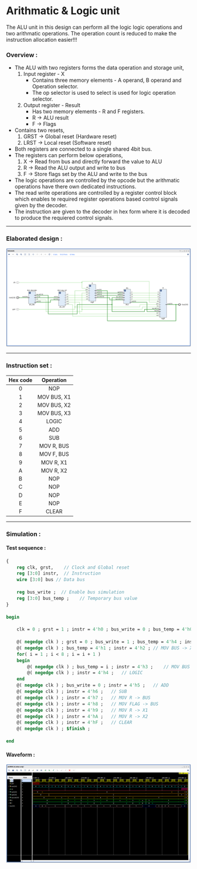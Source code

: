 # **Arithmatic & Logic unit**

The ALU unit in this design can perform all the logic logic operations and two arithmatic operations.
The operation count is reduced to make the instruction allocation easier!!!

### **Overview :**
- The ALU with two registers forms the data operation and storage unit,
    1. Input register - X
        + Contains three memory elements - A operand, B operand and Operation selector.
        + The op selector is used to select is used for logic operation selector.
    2. Output register - Result
        + Has two memory elements - R and F registers.
        + R -> ALU result
        + F -> Flags
- Contains two resets,
    1. GRST -> Global reset (Hardware reset)
    2. LRST -> Local reset (Software reset)
- Both registers are connected to a single shared 4bit bus.
- The registers can perform below operations,
    1. X  -> Read from bus and directly forward the value to ALU
    2. R -> Read the ALU output and write to bus
    3. F -> Store flags set by the ALU and write to the bus
- The logic operations are controlled by the opcode but the arithmatic operations have there own dedicated instructions.
- The read write operations are controlled by a register control block which enables te required register operations based control signals given by the decoder.
- The instruction are given to the decoder in hex form where it is decoded to produce the requiered control signals.

---

### **Elaborated design :**
![Failed to load the image!](./schematic/schematic.png "Loading...")

---
 
### **Instruction set :**

| Hex code | Operation          |
|:--------:|:------------------:|
| 0        | NOP                |
| 1        | MOV BUS, X1        |
| 2        | MOV BUS, X2        |
| 3        | MOV BUS, X3        |
| 4        | LOGIC              |
| 5        | ADD                |
| 6        | SUB                |
| 7        | MOV R, BUS         |
| 8        | MOV F, BUS         |
| 9        | MOV R, X1          |
| A        | MOV R, X2          |
| B        | NOP                |
| C        | NOP                |
| D        | NOP                |
| E        | NOP                |
| F        | CLEAR              |

---

### **Simulation :**

#### **Test sequence :**
```sv ,
{
    reg clk, grst,    // Clock and Global reset
    reg [3:0] instr,  // Instruction
    wire [3:0] bus // Data bus
    
    reg bus_write ;  // Enable bus simulation
    reg [3:0] bus_temp ;    // Temporary bus value
}

begin

    clk = 0 ; grst = 1 ; instr = 4'h0 ; bus_write = 0 ; bus_temp = 4'h0 ;  // Initial condition

    @( negedge clk ) ; grst = 0 ; bus_write = 1 ; bus_temp = 4'h4 ; instr = 4'h1 ; // MOV BUS -> X1
    @( negedge clk ) ; bus_temp = 4'h1 ; instr = 4'h2 ; // MOV BUS -> X2
    for( i = 1 ; i < 8 ; i = i + 1 )
    begin
        @( negedge clk ) ; bus_temp = i ; instr = 4'h3 ;    // MOV BUS -> X3
        @( negedge clk ) ; instr = 4'h4 ;   // LOGIC
    end
    @( negedge clk ) ; bus_write = 0 ; instr = 4'h5 ;   // ADD
    @( negedge clk ) ; instr = 4'h6 ;   // SUB
    @( negedge clk ) ; instr = 4'h7 ;   // MOV R -> BUS
    @( negedge clk ) ; instr = 4'h8 ;   // MOV FLAG -> BUS
    @( negedge clk ) ; instr = 4'h9 ;   // MOV R -> X1    
    @( negedge clk ) ; instr = 4'hA ;   // MOV R -> X2    
    @( negedge clk ) ; instr = 4'hF ;   // CLEAR
    @( negedge clk ) ; $finish ;

end

```

#### **Waveform :**

![Failed to load the image!](./waveform/waveform.png "Loading...")